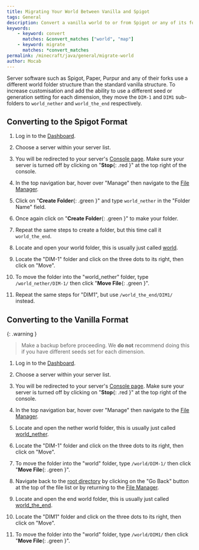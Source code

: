 ```yaml
---
title: Migrating Your World Between Vanilla and Spigot
tags: General
description: Convert a vanilla world to or from Spigot or any of its forks.
keywords:
    - keyword: convert
      matches: &convert_matches ["world", "map"]
    - keyword: migrate
      matches: *convert_matches
permalink: /minecraft/java/general/migrate-world
author: Mocab
---
```


Server software such as Spigot, Paper, Purpur and any of their forks use a different world folder structure than the standard vanilla structure. To increase customisation and add the ability to use a different seed or generation setting for each dimension, they move the `DIM-1` and `DIM1` sub-folders to `world_nether` and `world_the_end` respectively.

## Converting to the Spigot Format

1. Log in to the [Dashboard](https://client.falixnodes.net/).

2. Choose a server within your server list.

3. You will be redirected to your server's [Console page](https://client.falixnodes.net/server/console). Make sure your server is turned off by clicking on "**Stop**{: .red }" at the top right of the console.

4. In the top navigation bar, hover over "Manage" then navigate to the [File Manager](https://client.falixnodes.net/server/filemanager).

5. Click on "**Create Folder**{: .green }" and type `world_nether` in the "Folder Name" field.

6. Once again click on "**Create Folder**{: .green }" to make your folder.

7. Repeat the same steps to create a folder, but this time call it `world_the_end`.

8. Locate and open your world folder, this is usually just called [world](https://client.falixnodes.net/server/filemanager?dir=/world/).

9. Locate the "DIM-1" folder and click on the three dots to its right, then click on "Move".

10. To move the folder into the "world_nether" folder, type `/world_nether/DIM-1/` then click "**Move File**{: .green }".

11. Repeat the same steps for "DIM1", but use `/world_the_end/DIM1/` instead.

## Converting to the Vanilla Format

{: .warning }

> Make a backup before proceeding. We **do not** recommend doing this if you have different seeds set for each dimension.

1. Log in to the [Dashboard](https://client.falixnodes.net/).

2. Choose a server within your server list.

3. You will be redirected to your server's [Console page](https://client.falixnodes.net/server/console). Make sure your server is turned off by clicking on "**Stop**{: .red }" at the top right of the console.

4. In the top navigation bar, hover over "Manage" then navigate to the [File Manager](https://client.falixnodes.net/server/filemanager).

5. Locate and open the nether world folder, this is usually just called [world_nether](https://client.falixnodes.net/server/filemanager?dir=/world_nether/).

6. Locate the "DIM-1" folder and click on the three dots to its right, then click on "Move".

7. To move the folder into the "world" folder, type `/world/DIM-1/` then click "**Move File**{: .green }".

8. Navigate back to the [root directory](https://client.falixnodes.net/server/filemanager) by clicking on the "Go Back" button at the top of the file list or by returning to the [File Manager](https://client.falixnodes.net/server/filemanager).

9. Locate and open the end world folder, this is usually just called [world_the_end](https://client.falixnodes.net/server/filemanager?dir=/world_the_end/).

10. Locate the "DIM1" folder and click on the three dots to its right, then click on "Move".

11. To move the folder into the "world" folder, type `/world/DIM1/` then click "**Move File**{: .green }".
